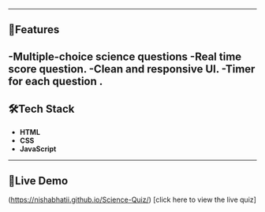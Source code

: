 
---
## 🚀Features 
-Multiple-choice science questions
-Real time score question.
-Clean and responsive UI.
-Timer for each question .
---
## 🛠Tech Stack
- **HTML**
- **CSS**
- **JavaScript**
----
## 🧨Live Demo
(https://nishabhatii.github.io/Science-Quiz/)
[click here to view the live quiz]
